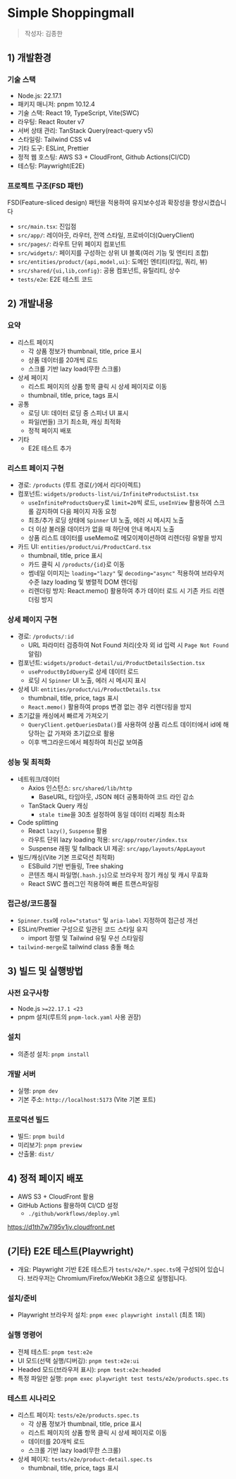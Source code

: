 # Simple Shoppingmall

> 작성자: 김종한

## 1) 개발환경

### 기술 스택

- Node.js: 22.17.1
- 패키지 매니저: pnpm 10.12.4
- 기술 스택: React 19, TypeScript, Vite(SWC)
- 라우팅: React Router v7
- 서버 상태 관리: TanStack Query(react-query v5)
- 스타일링: Tailwind CSS v4
- 기타 도구: ESLint, Prettier
- 정적 웹 호스팅: AWS S3 + CloudFront, Github Actions(CI/CD)
- 테스팅: Playwright(E2E)

### 프로젝트 구조(FSD 패턴)

FSD(Feature-sliced design) 패턴을 적용하여 유지보수성과 확장성을 향상시켰습니다

- `src/main.tsx`: 진입점
- `src/app/`: 레이아웃, 라우터, 전역 스타일, 프로바이더(QueryClient)
- `src/pages/`: 라우트 단위 페이지 컴포넌트
- `src/widgets/`: 페이지를 구성하는 상위 UI 블록(여러 기능 및 엔티티 조합)
- `src/entities/product/{api,model,ui}`: 도메인 엔티티(타입, 쿼리, 뷰)
- `src/shared/{ui,lib,config}`: 공용 컴포넌트, 유틸리티, 상수
- `tests/e2e`: E2E 테스트 코드

## 2) 개발내용

### 요약

- 리스트 페이지
  - 각 상품 정보가 thumbnail, title, price 표시
  - 상품 데이터를 20개씩 로드
  - 스크롤 기반 lazy load(무한 스크롤)
- 상세 페이지
  - 리스트 페이지의 상품 항목 클릭 시 상세 페이지로 이동
  - thumbnail, title, price, tags 표시
- 공통
  - 로딩 UI: 데이터 로딩 중 스피너 UI 표시
  - 파일(번들) 크기 최소화, 캐싱 최적화
  - 정적 페이지 배포
- 기타
  - E2E 테스트 추가

### 리스트 페이지 구현

- 경로: `/products` (루트 경로(`/`)에서 리다이렉트)
- 컴포넌트: `widgets/products-list/ui/InfiniteProductsList.tsx`
  - `useInfiniteProductsQuery`로 `limit=20`씩 로드, `useInView` 활용하여 스크롤 감지하여 다음 페이지
    자동 요청
  - 최초/추가 로딩 상태에 `Spinner` UI 노출, 에러 시 메시지 노출
  - 더 이상 불러올 데이터가 없을 때 하단에 안내 메시지 노출
  - 상품 리스트 데이터를 useMemo로 메모이제이션하여 리렌더링 유발을 방지
- 카드 UI: `entities/product/ui/ProductCard.tsx`
  - thumbnail, title, price 표시
  - 카드 클릭 시 `/products/{id}`로 이동
  - 썸네일 이미지는 `loading="lazy"` 및 `decoding="async"` 적용하여 브라우저 수준 lazy loading 및 병렬적 DOM 렌더링
  - 리렌더링 방지: React.memo() 활용하여 추가 데이터 로드 시 기존 카드 리렌더링 방지

### 상세 페이지 구현

- 경로: `/products/:id`
  - URL 파라미터 검증하여 Not Found 처리(숫자 외 id 입력 시 `Page Not Found` 알림)
- 컴포넌트: `widgets/product-detail/ui/ProductDetailsSection.tsx`
  - `useProductByIdQuery`로 상세 데이터 로드
  - 로딩 시 `Spinner` UI 노출, 에러 시 메시지 표시
- 상세 UI: `entities/product/ui/ProductDetails.tsx`
  - thumbnail, title, price, tags 표시
  - `React.memo()` 활용하여 props 변경 없는 경우 리렌더링을 방지
- 초기값을 캐싱에서 빠르게 가져오기
  - `QueryClient.getQueriesData()`를 사용하여 상품 리스트 데이터에서 id에 해당하는 값 가져와 초기값으로 활용
  - 이후 백그라운드에서 페칭하여 최신값 보여줌

### 성능 및 최적화

- 네트워크/데이터
  - Axios 인스턴스: `src/shared/lib/http`
    - BaseURL, 타임아웃, JSON 헤더 공통화하여 코드 라인 감소
  - TanStack Query 캐싱
    - `stale time`을 30초 설정하여 동일 데이터 리페칭 최소화
- Code splitting
  - React `lazy()`, `Suspense` 활용
  - 라우트 단위 lazy loading 적용: `src/app/router/index.tsx`
  - Suspense 래핑 및 fallback UI 제공: `src/app/layouts/AppLayout`
- 빌드/캐싱(Vite 기본 프로덕션 최적화)
  - ESBuild 기반 번들링, Tree shaking
  - 콘텐츠 해시 파일명(`.hash.js`)으로 브라우저 장기 캐싱 및 캐시 무효화
  - React SWC 플러그인 적용하여 빠른 트랜스파일링

### 접근성/코드품질

- `Spinner.tsx`에 `role="status"` 및 `aria-label` 지정하여 접근성 개선
- ESLint/Prettier 구성으로 일관된 코드 스타일 유지
  - import 정렬 및 Tailwind 유틸 우선 스타일링
- `tailwind-merge`로 tailwind class 충돌 해소

## 3) 빌드 및 실행방법

### 사전 요구사항

- Node.js `>=22.17.1 <23`
- pnpm 설치(루트의 `pnpm-lock.yaml` 사용 권장)

### 설치

- 의존성 설치: `pnpm install`

### 개발 서버

- 실행: `pnpm dev`
- 기본 주소: `http://localhost:5173` (Vite 기본 포트)

### 프로덕션 빌드

- 빌드: `pnpm build`
- 미리보기: `pnpm preview`
- 산출물: `dist/`

## 4) 정적 페이지 배포

- AWS S3 + CloudFront 활용
- GitHub Actions 활용하여 CI/CD 설정
  - `./github/workflows/deploy.yml`

https://d1th7w7l95v1jv.cloudfront.net

## (기타) E2E 테스트(Playwright)

- 개요: Playwright 기반 E2E 테스트가 `tests/e2e/*.spec.ts`에 구성되어 있습니다. 브라우저는 Chromium/Firefox/WebKit 3종으로 실행됩니다.

### 설치/준비

- Playwright 브라우저 설치: `pnpm exec playwright install` (최초 1회)

### 실행 명령어

- 전체 테스트: `pnpm test:e2e`
- UI 모드(선택 실행/디버깅): `pnpm test:e2e:ui`
- Headed 모드(브라우저 표시): `pnpm test:e2e:headed`
- 특정 파일만 실행: `pnpm exec playwright test tests/e2e/products.spec.ts`

### 테스트 시나리오

- 리스트 페이지: `tests/e2e/products.spec.ts`
  - 각 상품 정보가 thumbnail, title, price 표시
  - 리스트 페이지의 상품 항목 클릭 시 상세 페이지로 이동
  - 데이터를 20개씩 로드
  - 스크롤 기반 lazy load(무한 스크롤)
- 상세 페이지: `tests/e2e/product-detail.spec.ts`
  - thumbnail, title, price, tags 표시
